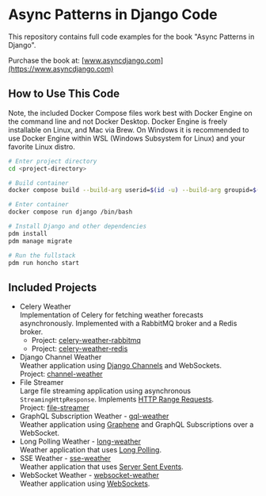 # Async Patterns in Django Code

This repository contains full code examples for the book "Async Patterns in Django".

Purchase the book at: [www.asyncdjango.com](https://www.asyncdjango.com)

## How to Use This Code

Note, the included Docker Compose files work best with Docker Engine on the command line and not Docker Desktop. Docker Engine is freely installable on Linux, and Mac via Brew. On Windows it is recommended to use Docker Engine within WSL (Windows Subsystem for Linux) and your favorite Linux distro.

```bash
# Enter project directory
cd <project-directory>

# Build container
docker compose build --build-arg userid=$(id -u) --build-arg groupid=$(id -g)

# Enter container
docker compose run django /bin/bash

# Install Django and other dependencies
pdm install
pdm manage migrate

# Run the fullstack
pdm run honcho start
```

## Included Projects

- Celery Weather<br>
Implementation of Celery for fetching weather forecasts asynchronously. Implemented with a RabbitMQ broker and a Redis broker.
  - Project: [celery-weather-rabbitmq](celery-weather-rabbitmq)
  - Project: [celery-weather-redis](celery-weather-redis)
- Django Channel Weather<br>
Weather application using [Django Channels](https://channels.readthedocs.io/) and WebSockets.<br>
Project: [channel-weather](channel-weather)
- File Streamer<br>
Large file streaming application using asynchronous `StreamingHttpResponse`. Implements [HTTP Range Requests](https://developer.mozilla.org/en-US/docs/Web/HTTP/Range_requests).<br>
Project: [file-streamer](file-streamer)
- GraphQL Subscription Weather - [gql-weather](gql-weather)<br>
Weather application using [Graphene](https://graphene-python.org/) and GraphQL Subscriptions over a WebSocket.
- Long Polling Weather - [long-weather](long-weather)<br>
Weather application that uses [Long Polling](https://javascript.info/long-polling).
- SSE Weather - [sse-weather](sse-weather)<br>
Weather application that uses [Server Sent Events](https://developer.mozilla.org/en-US/docs/Web/API/Server-sent_events).
- WebSocket Weather - [websocket-weather](websocket-weather)<br>
Weather application using [WebSockets](https://developer.mozilla.org/en-US/docs/Web/API/WebSockets_API).
